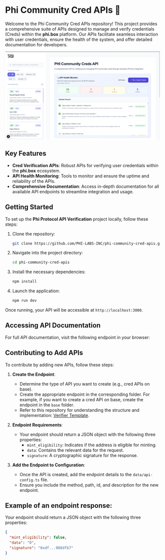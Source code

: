 #  Phi Community Cred APIs 🚀

Welcome to the Phi Community Cred APIs repository! This project provides a comprehensive suite of APIs designed to manage and verify credentials (Creds) within the **phi.box** platform. Our APIs facilitate seamless interaction with user credentials, ensure the health of the system, and offer detailed documentation for developers.

![Phi Protocol API Verification](./public/preview.png)

## Key Features

- **Cred Verification APIs**: Robust APIs for verifying user credentials within the **phi.box** ecosystem.
- **API Health Monitoring**: Tools to monitor and ensure the uptime and reliability of the APIs.
- **Comprehensive Documentation**: Access in-depth documentation for all available API endpoints to streamline integration and usage.

## Getting Started

To set up the **Phi Protocol API Verification** project locally, follow these steps:

1. Clone the repository:

   ```bash
   git clone https://github.com/PHI-LABS-INC/phi-community-cred-apis.git
   ```

2. Navigate into the project directory:

   ```bash
   cd phi-community-cred-apis
   ```

3. Install the necessary dependencies:

   ```bash
   npm install
   ```

4. Launch the application:
   ```bash
   npm run dev
   ```

Once running, your API will be accessible at `http://localhost:3000`.

## Accessing API Documentation

For full API documentation, visit the following endpoint in your browser:

## Contributing to Add APIs

To contribute by adding new APIs, follow these steps:

1. **Create the Endpoint**:
   - Determine the type of API you want to create (e.g., cred APIs on base).
   - Create the appropriate endpoint in the corresponding folder. For example, if you want to create a cred API on base, create the endpoint in the `base` folder.
   - Refer to this repository for understanding the structure and implementation: [Verifier Template](https://github.com/PHI-LABS-INC/verifier-template).

2. **Endpoint Requirements**:
   - Your endpoint should return a JSON object with the following three properties:
     - `mint_eligibility`: Indicates if the address is eligible for minting.
     - `data`: Contains the relevant data for the request.
     - `signature`: A cryptographic signature for the response.

3. **Add the Endpoint to Configuration**:
   - Once the API is created, add the endpoint details to the `data/api-config.ts` file.
   - Ensure you include the method, path, id, and description for the new endpoint.

   
## Example of an endpoint response:

Your endpoint should return a JSON object with the following three properties:

 ```json
 {
   "mint_eligibility": false,
   "data": "0",
   "signature": "0xdf...988dfb7"
 }
 ```
